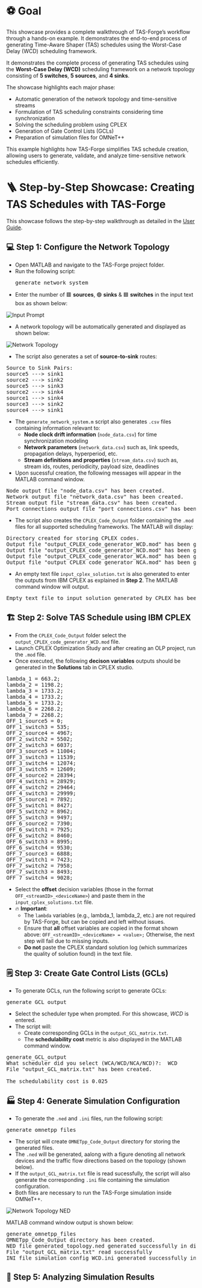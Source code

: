 # ⚽ Goal
This showcase provides a complete walkthrough of TAS-Forge’s workflow through a hands-on example. It demonstrates the end-to-end process of generating Time-Aware Shaper (TAS) schedules using the Worst-Case Delay (WCD) scheduling framework.

It demonstrates the complete process of generating TAS schedules using the **Worst-Case Delay (WCD)** scheduling framework on a network topology consisting of **5 switches**, **5 sources**, and **4 sinks**.

The showcase highlights each major phase: 
- Automatic generation of the network topology and time-sensitive streams
- Formulation of TAS scheduling constraints considering time synchronization
- Solving the scheduling problem using CPLEX
- Generation of Gate Control Lists (GCLs)
- Preparation of simulation files for OMNeT++

This example highlights how TAS-Forge simplifies TAS schedule creation, allowing users to generate, validate, and analyze time-sensitive network schedules efficiently.

# 🪜 Step-by-Step Showcase: Creating TAS Schedules with TAS-Forge
This showcase follows the step-by-step walkthrough as detailed in the [User Guide](../../documentation/User_Guide.md). 

## 💻 Step 1: Configure the Network Topology
- Open MATLAB and navigate to the TAS-Forge project folder.
- Run the following script:
  <pre>
  generate_network_system  
  </pre>
- Enter the number of 🟥 **sources**, 🟢 **sinks** & 🟦 **switches** in the input text box as shown below:
  
![Input Prompt](images/input_prompt.png)

- A network topology will be automatically generated and displayed as shown below:

![Network Topology](images/network_topology.png)

- The script also generates a set of **source-to-sink** routes:
<pre>
Source to Sink Pairs:
source5 ---> sink1
source2 ---> sink2
source5 ---> sink3
source2 ---> sink4
source1 ---> sink4
source3 ---> sink2
source4 ---> sink1
</pre>

- The `generate_network_system.m` script also generates `.csv` files containing information relevant to:
    - **Node clock drift information** (`node_data.csv`) for time synchronization modeling
    - **Network parameters** (`network_data.csv`) such as, link speeds, propagation delays, hyperperiod, etc.
    - **Stream definitions and properties** (`stream_data.csv`) such as, stream ids, routes, periodicity, payload size, deadlines
- Upon sucessful creation, the following messages will appear in the MATLAB command window.
<pre>
Node output file "node_data.csv" has been created.
Network output file "network_data.csv" has been created.
Stream output file "stream_data.csv" has been created.
Port connections output file "port_connections.csv" has been created.  
</pre> 
- The script also creates the `CPLEX_Code_Output` folder containing the `.mod` files for all supported scheduling frameworks. The MATLAB will display: 
<pre>
Directory created for storing CPLEX codes.
Output file "output_CPLEX_code_generator_WCD.mod" has been generated in the CPLEX_Code_Output folder.
Output file "output_CPLEX_code_generator_NCD.mod" has been generated in the CPLEX_Code_Output folder.
Output file "output_CPLEX_code_generator_WCA.mod" has been generated in the CPLEX_Code_Output folder.
Output file "output_CPLEX_code_generator_NCA.mod" has been generated in the CPLEX_Code_Output folder.  
</pre>
- An empty text file `input_cplex_solution.txt` is also generated to enter the outputs from IBM CPLEX as explained in **Step 2**. The MATLAB command window will output. 
<pre>
Empty text file to input solution generated by CPLEX has been created.
</pre>

## 🏗️ Step 2: Solve TAS Schedule using IBM CPLEX
- From the `CPLEX_Code_Output` folder select the `output_CPLEX_code_generator_WCD.mod` file. 
- Launch CPLEX Optimization Study and after creating an OLP project, run the `.mod` file.
- Once executed, the following **decison variables** outputs should be generated in the **Solutions** tab in CPLEX studio.
<pre>
lambda_1 = 663.2;
lambda_2 = 1198.2;
lambda_3 = 1733.2;
lambda_4 = 1733.2;
lambda_5 = 1733.2;
lambda_6 = 2268.2;
lambda_7 = 2268.2;
OFF_1_source5 = 0;
OFF_1_switch3 = 535;
OFF_2_source4 = 4967;
OFF_2_switch2 = 5502;
OFF_2_switch3 = 6037;
OFF_3_source5 = 11004;
OFF_3_switch3 = 11539;
OFF_3_switch4 = 12074;
OFF_3_switch5 = 12609;
OFF_4_source2 = 28394;
OFF_4_switch1 = 28929;
OFF_4_switch2 = 29464;
OFF_4_switch3 = 29999;
OFF_5_source1 = 7892;
OFF_5_switch1 = 8427;
OFF_5_switch2 = 8962;
OFF_5_switch3 = 9497;
OFF_6_source2 = 7390;
OFF_6_switch1 = 7925;
OFF_6_switch2 = 8460;
OFF_6_switch3 = 8995;
OFF_6_switch4 = 9530;
OFF_7_source3 = 6888;
OFF_7_switch1 = 7423;
OFF_7_switch2 = 7958;
OFF_7_switch3 = 8493;
OFF_7_switch4 = 9028;
</pre>
- Select the **offset** decision variables (those in the format `OFF_<streamID>_<deviceName>`) and paste them in the `input_cplex_solutions.txt` file.
- 🔥 **Important**:
    - The `lambda` variables (e.g., lambda_1, lambda_2, etc.) are not required by TAS-Forge, but can be copied and left without issues.
    - Ensure that **all** offset variables are copied in the format shown above: `OFF_<streamID>_<deviceName> = <value>;` Otherwise, the next step will fail due to missing inputs.
    - **Do not** paste the CPLEX standard solution log (which summarizes the quality of solution found) in the text file. 
      
## 🗒️ Step 3: Create Gate Control Lists (GCLs)
- To generate GCLs, run the following script to generate GCLs:
<pre>
generate_GCL_output  
</pre>

- Select the scheduler type when prompted. For this showcase, *WCD* is entered.
- The script will:
    - Create corresponding GCLs in the `output_GCL_matrix.txt`.
    - The **schedulability cost** metric is also displayed in the MATLAB command window.
<pre>
generate_GCL_output
What scheduler did you select (WCA/WCD/NCA/NCD)?:  WCD
File "output_GCL_matrix.txt" has been created.

The schedulability cost is 0.025  
</pre>

## 🏭 Step 4: Generate Simulation Configuration
- To generate the `.ned` and `.ini` files, run the following script:
<pre>
generate_omnetpp_files  
</pre>
- The script will create `OMNETpp_Code_Output` directory for storing the generated files.
- The `.ned` will be generated, aalong with a figure denoting all network devices and the traffic flow directions based on the topology (shown below).
- If the `output_GCL_matrix.txt` file is read sucessfully, the script will also generate the corresponding `.ini` file containing the simulation configuration.
- Both files are necessary to run the TAS-Forge simulation inside OMNeT++.

![Network Topology NED](images/network_topology_ned.png)

MATLAB command window output is shown below:
<pre>
generate_omnetpp_files
OMNETpp_Code_Output directory has been created.
NED file generated_topology.ned generated successfully in directory OMNETpp_Code_Output.
File "output_GCL_matrix.txt" read successfully
INI file simulation_config_WCD.ini generated successfully in directory OMNETpp_Code_Output.
</pre>

## 🔬 Step 5: Analyzing Simulation Results
